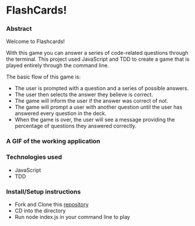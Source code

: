 # FlashCards!

### Abstract
Welcome to Flashcards!

With this game you can answer a series of code-related questions through the terminal. This project used JavaScript and TDD to create a game that is played entirely through the command line.

The basic flow of this game is:
- The user is prompted with a question and a series of possible answers.
- The user then selects the answer they believe is correct.
- The game will inform the user if the answer was correct of not.
- The game will prompt a user with another question until the user has answered every question in the deck.
- When the game is over, the user will see a message providing the percentage of questions they answered correctly.

### A GIF of the working application

### Technologies used
- JavaScript
- TDD

### Install/Setup instructions
- Fork and Clone this [repository](https://github.com/emmacbd/flashcards-project)
- CD into the directory
- Run node index.js in your command line to play
